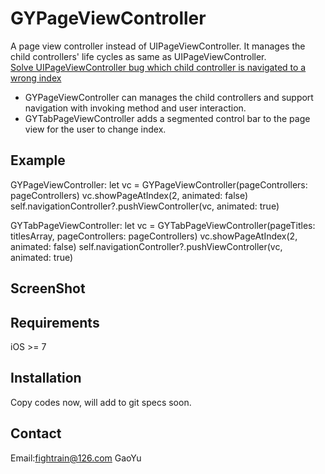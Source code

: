 # GYPageViewController
A page view controller instead of UIPageViewController. It manages the child controllers' life cycles as same as UIPageViewController.<br>
[Solve UIPageViewController bug which child controller is navigated to a wrong index](http://stackoverflow.com/questions/14220289/removing-a-view-controller-from-uipageviewcontroller/16308151)<br>

- GYPageViewController can manages the child controllers and support navigation with invoking method and user interaction.
- GYTabPageViewController adds a segmented control bar to the page view for the user to change index.

## Example
GYPageViewController:
            let vc = GYPageViewController(pageControllers: pageControllers)
            vc.showPageAtIndex(2, animated: false)
            self.navigationController?.pushViewController(vc, animated: true)

GYTabPageViewController:
            let vc = GYTabPageViewController(pageTitles: titlesArray, pageControllers: pageControllers)
            vc.showPageAtIndex(2, animated: false)
            self.navigationController?.pushViewController(vc, animated: true)

## ScreenShot

## Requirements

iOS >= 7

## Installation
Copy codes now, will add to git specs soon.

## Contact
Email:fightrain@126.com GaoYu
